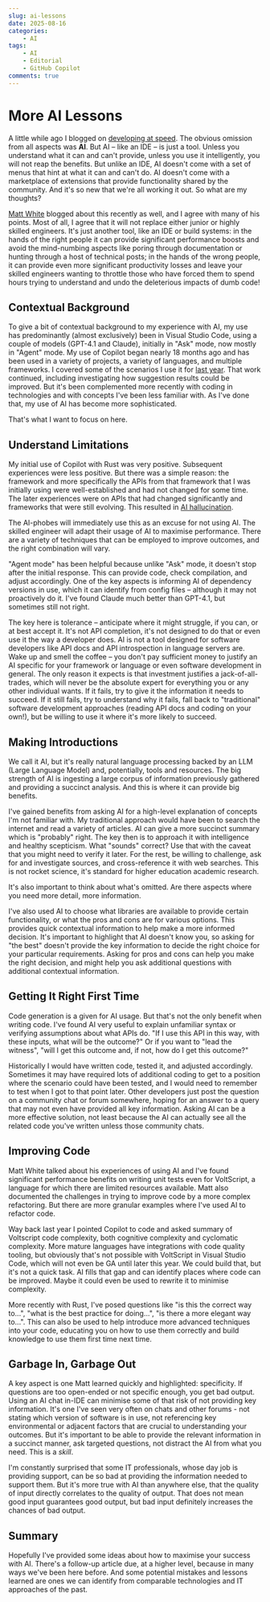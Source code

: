 ```yaml
---
slug: ai-lessons
date: 2025-08-16
categories: 
    - AI
tags:
    - AI
    - Editorial
    - GitHub Copilot
comments: true
---
```

# More AI Lessons

A little while ago I blogged on [developing at speed](./2025-06-30-rapid-development.md). The obvious omission from all aspects was **AI**. But AI – like an IDE – is just a tool. Unless you understand what it can and can't provide, unless you use it intelligently, you will not reap the benefits. But unlike an IDE, AI doesn't come with a set of menus that hint at what it can and can't do. AI doesn't come with a marketplace of extensions that provide functionality shared by the community. And it's so new that we're all working it out. So what are my thoughts?

<!-- more -->

[Matt White](https://mattwhite.me/2025/08/12/ai-coding-experience-of-a-senior-manager/) blogged about this recently as well, and I agree with many of his points. Most of all, I agree that it will not replace either junior or highly skilled engineers. It's just another tool, like an IDE or build systems: in the hands of the right people it can provide significant performance boosts and avoid the mind-numbing aspects like poring through documentation or hunting through a host of technical posts; in the hands of the wrong people, it can provide even more significant productivity losses and leave your skilled engineers wanting to throttle those who have forced them to spend hours trying to understand and undo the deleterious impacts of dumb code!

## Contextual Background

To give a bit of contextual background to my experience with AI, my use has predominantly (almost exclusively) been in Visual Studio Code, using a couple of models (GPT-4.1 and Claude), initially in "Ask" mode, now mostly in "Agent" mode. My use of Copilot began nearly 18 months ago and has been used in a variety of projects, a variety of languages, and multiple frameworks. I covered some of the scenarios I use it for [last year](./2024-05-01-ai.md). That work continued, including investigating how suggestion results could be improved. But it's been complemented more recently with coding in technologies and with concepts I've been less familiar with. As I've done that, my use of AI has become more sophisticated.

That's what I want to focus on here.

## Understand Limitations

My initial use of Copilot with Rust was very positive. Subsequent experiences were less positive. But there was a simple reason: the framework and more specifically the APIs from that framework that I was initially using were well-established and had not changed for some time. The later experiences were on APIs that had changed significantly and frameworks that were still evolving. This resulted in [AI hallucination](https://en.wikipedia.org/wiki/Hallucination_(artificial_intelligence)).

The AI-phobes will immediately use this as an excuse for not using AI. The skilled engineer will adapt their usage of AI to maximise performance. There are a variety of techniques that can be employed to improve outcomes, and the right combination will vary.

"Agent mode" has been helpful because unlike "Ask" mode, it doesn't stop after the initial response. This can provide code, check compilation, and adjust accordingly. One of the key aspects is informing AI of dependency versions in use, which it can identify from config files – although it may not proactively do it. I've found Claude much better than GPT-4.1, but sometimes still not right.

The key here is tolerance – anticipate where it might struggle, if you can, or at best accept it. It's not API completion, it's not designed to do that or even use it the way a developer does. AI is not a tool designed for software developers like API docs and API introspection in language servers are. Wake up and smell the coffee – you don't pay sufficient money to justify an AI specific for your framework or language or even software development in general. The only reason it expects is that investment justifies a jack-of-all-trades, which will never be the absolute expert for everything you or any other individual wants. If it fails, try to give it the information it needs to succeed. If it still fails, try to understand why it fails, fall back to "traditional" software development approaches (reading API docs and coding on your own!), but be willing to use it where it's more likely to succeed.

## Making Introductions

We call it AI, but it's really natural language processing backed by an LLM (Large Language Model) and, potentially, tools and resources. The big strength of AI is ingesting a large corpus of information previously gathered and providing a succinct analysis. And this is where it can provide big benefits.

I've gained benefits from asking AI for a high-level explanation of concepts I'm not familiar with. My traditional approach would have been to search the internet and read a variety of articles. AI can give a more succinct summary which is "probably" right. The key then is to approach it with intelligence and healthy scepticism. What "sounds" correct? Use that with the caveat that you might need to verify it later. For the rest, be willing to challenge, ask for and investigate sources, and cross-reference it with web searches. This is not rocket science, it's standard for higher education academic research.

It's also important to think about what's omitted. Are there aspects where you need more detail, more information.

I've also used AI to choose what libraries are available to provide certain functionality, or what the pros and cons are for various options. This provides quick contextual information to help make a more informed decision. It's important to highlight that AI doesn't know you, so asking for "the best" doesn't provide the key information to decide the right choice for your particular requirements. Asking for pros and cons can help you make the right decision, and might help you ask additional questions with additional contextual information.

## Getting It Right First Time

Code generation is a given for AI usage. But that's not the only benefit when writing code. I've found AI very useful to explain unfamiliar syntax or verifying assumptions about what APIs do. "If I use this API in this way, with these inputs, what will be the outcome?" Or if you want to "lead the witness", "will I get this outcome and, if not, how do I get this outcome?"

Historically I would have written code, tested it, and adjusted accordingly. Sometimes it may have required lots of additional coding to get to a position where the scenario could have been tested, and I would need to remember to test when I got to that point later. Other developers just post the question on a community chat or forum somewhere, hoping for an answer to a query that may not even have provided all key information. Asking AI can be a more effective solution, not least because the AI can actually see all the related code you've written unless those community chats.

## Improving Code

Matt White talked about his experiences of using AI and I've found significant performance benefits on writing unit tests even for VoltScript, a language for which there are limited resources available. Matt also documented the challenges in trying to improve code by a more complex refactoring. But there are more granular examples where I've used AI to refactor code.

Way back last year I pointed Copilot to code and asked summary of Voltscript code complexity, both cognitive complexity and cyclomatic complexity. More mature languages have integrations with code quality tooling, but obviously that's not possible with VoltScript in Visual Studio Code, which will not even be GA until later this year. We could build that, but it's not a quick task. AI fills that gap and can identify places where code can be improved. Maybe it could even be used to rewrite it to minimise complexity.

More recently with Rust, I've posed questions like "is this the correct way to...", "what is the best practice for doing...", "is there a more elegant way to...". This can also be used to help introduce more advanced techniques into your code, educating you on how to use them correctly and build knowledge to use them first time next time.

## Garbage In, Garbage Out

A key aspect is one Matt learned quickly and highlighted: specificity. If questions are too open-ended or not specific enough, you get bad output. Using an AI chat in-IDE can minimise some of that risk of not providing key information. It's one I've seen very often on chats and other forums - not stating which version of software is in use, not referencing key environmental or adjacent factors that are crucial to understanding your outcomes. But it's important to be able to provide the relevant information in a succinct manner, ask targeted questions, not distract the AI from what you need. This is a *skill*.

I'm constantly surprised that some IT professionals, whose day job is providing support, can be so bad at providing the information needed to support them. But it's more true with AI than anywhere else, that the quality of input directly correlates to the quality of output. That does not mean good input guarantees good output, but bad input definitely increases the chances of bad output.

## Summary

Hopefully I've provided some ideas about how to maximise your success with AI. There's a follow-up article due, at a higher level, because in many ways we've been here before. And some potential mistakes and lessons learned are ones we can identify from comparable technologies and IT approaches of the past.